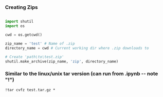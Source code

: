 
### Creating Zips 

``` python

import shutil
import os

cwd = os.getcwd()

zip_name = 'test' # Name of .zip
directory_name = cwd # Current working dir where .zip downloads to

# Create 'path\to\test.zip'
shutil.make_archive(zip_name, 'zip', directory_name)


```
### Similar to the linux/unix tar version (can run from .ipynb -- note "!")
```text
!tar cvfz test.tar.gz *
```